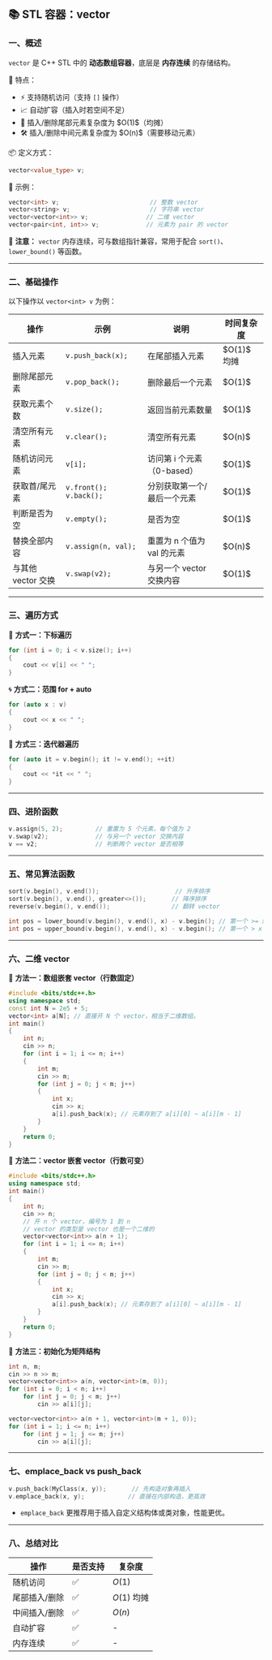 ## 📚 STL 容器：vector

### 一、概述

`vector` 是 C++ STL 中的 **动态数组容器**，底层是 **内存连续** 的存储结构。

🚀 特点：

* ⚡ 支持随机访问（支持 `[]` 操作）
* 📈 自动扩容（插入时若空间不足）
* 🧩 插入/删除尾部元素复杂度为 \$O(1)\$（均摊）
* 🛠️ 插入/删除中间元素复杂度为 \$O(n)\$（需要移动元素）

📦 定义方式：

```cpp
vector<value_type> v;
```

🔧 示例：

```cpp
vector<int> v;                         // 整数 vector
vector<string> v;                      // 字符串 vector
vector<vector<int>> v;                // 二维 vector
vector<pair<int, int>> v;             // 元素为 pair 的 vector
```

📌 **注意：** `vector` 内存连续，可与数组指针兼容，常用于配合 `sort()`、`lower_bound()` 等函数。

---

### 二、基础操作

以下操作以 `vector<int> v` 为例：

| 操作               | 示例                    | 说明                        | 时间复杂度    |
| ------------------ | ----------------------- | --------------------------- | ------------- |
| 插入元素           | `v.push_back(x);`       | 在尾部插入元素              | \$O(1)\$ 均摊 |
| 删除尾部元素       | `v.pop_back();`         | 删除最后一个元素            | \$O(1)\$      |
| 获取元素个数       | `v.size();`             | 返回当前元素数量            | \$O(1)\$      |
| 清空所有元素       | `v.clear();`            | 清空所有元素                | \$O(n)\$      |
| 随机访问元素       | `v[i];`                 | 访问第 i 个元素（0-based）  | \$O(1)\$      |
| 获取首/尾元素      | `v.front();  v.back();` | 分别获取第一个/最后一个元素 | \$O(1)\$      |
| 判断是否为空       | `v.empty();`            | 是否为空                    | \$O(1)\$      |
| 替换全部内容       | `v.assign(n, val);`     | 重置为 n 个值为 val 的元素  | \$O(n)\$      |
| 与其他 vector 交换 | `v.swap(v2);`           | 与另一个 vector 交换内容    | \$O(1)\$      |

---

### 三、遍历方式

🧭 **方式一：下标遍历**

```cpp
for (int i = 0; i < v.size(); i++)
{
    cout << v[i] << " ";
}
```

🌀 **方式二：范围 for + auto**

```cpp
for (auto x : v)
{
    cout << x << " ";
}
```

🧲 **方式三：迭代器遍历**

```cpp
for (auto it = v.begin(); it != v.end(); ++it)
{
    cout << *it << " ";
}
```


---

### 四、进阶函数

```cpp
v.assign(5, 2);         // 重置为 5 个元素，每个值为 2
v.swap(v2);             // 与另一个 vector 交换内容
v == v2;                // 判断两个 vector 是否相等
```

---

### 五、常见算法函数

```cpp
sort(v.begin(), v.end());                     // 升序排序
sort(v.begin(), v.end(), greater<>());       // 降序排序
reverse(v.begin(), v.end());                 // 翻转 vector

int pos = lower_bound(v.begin(), v.end(), x) - v.begin(); // 第一个 >= x 的位置
int pos = upper_bound(v.begin(), v.end(), x) - v.begin(); // 第一个 > x 的位置
```

---

### 六、二维 vector

🧮 **方法一：数组嵌套 vector（行数固定）**

```cpp
#include <bits/stdc++.h>
using namespace std;
const int N = 2e5 + 5; 
vector<int> a[N]; // 直接开 N 个 vector，相当于二维数组。
int main()
{
    int n;
    cin >> n;
    for (int i = 1; i <= n; i++)
    {
        int m;
        cin >> m;
        for (int j = 0; j < m; j++)
        {
            int x;
            cin >> x;
            a[i].push_back(x); // 元素存到了 a[i][0] ~ a[i][m - 1]
        }
    }
    return 0;
}
```

🧮 **方法二：vector 嵌套 vector（行数可变）**

```cpp
#include <bits/stdc++.h>
using namespace std;
int main()
{
    int n;
    cin >> n;
    // 开 n 个 vector，编号为 1 到 n
    // vector 的类型是 vector 也是一个二维的
    vector<vector<int>> a(n + 1);
    for (int i = 1; i <= n; i++)
    {
        int m;
        cin >> m;
        for (int j = 0; j < m; j++)
        {
            int x;
            cin >> x;
            a[i].push_back(x); // 元素存到了 a[i][0] ~ a[i][m - 1]
        }
    }
    return 0;
}
```

🧮 **方法三：初始化为矩阵结构**

```cpp
int n, m;
cin >> n >> m;
vector<vector<int>> a(n, vector<int>(m, 0));
for (int i = 0; i < n; i++)
    for (int j = 0; j < m; j++)
        cin >> a[i][j];

vector<vector<int>> a(n + 1, vector<int>(m + 1, 0));
for (int i = 1; i <= n; i++)
    for (int j = 1; j <= m; j++)
        cin >> a[i][j];
```

---

### 七、emplace\_back vs push\_back

```cpp
v.push_back(MyClass(x, y));       // 先构造对象再插入
v.emplace_back(x, y);            // 直接在内部构造，更高效
```

- `emplace_back` 更推荐用于插入自定义结构体或类对象，性能更优。

---

### 八、总结对比

| 操作          | 是否支持 | 复杂度      |
| ------------- | -------- | ----------- |
| 随机访问      | ✅        | $O(1)$      |
| 尾部插入/删除 | ✅        | $O(1)$ 均摊 |
| 中间插入/删除 | ✅        | $O(n)$      |
| 自动扩容      | ✅        | -           |
| 内存连续      | ✅        | -           |


